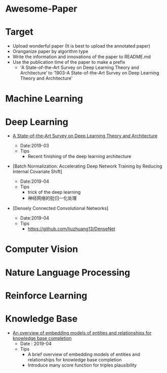 # Awesome-Paper

# Target

+ Upload wonderful paper (It is best to upload the annotated paper)
+ Oranganize paper by algorithm type
+ Write the information and innovations of the paper to README.md
+ Use the publication time of the paper to make a prefix
  + 'A State-of-the-Art Survey on Deep Learning Theory and Architecture’ to ‘1903-A State-of-the-Art Survey on Deep Learning Theory and Architecture'

# Machine Learning

# Deep Learning

+ [A State-of-the-Art Survey on Deep Learning Theory and Architecture](https://www.mdpi.com/2079-9292/8/3/292/pdf-vor)
  + Date:2019-03
  + Tips
    + Recent finishing of the deep learning architecture

+ [Batch Normalization: Accelerating Deep Network Training by Reducing Internal Covariate Shift]
  + Date:2019-04
  + Tips
    + trick of the deep learning
    + 神经网络的批归一化处理

+ [Densely Connected Convolutional Networks]
  + Date:2019-04
  + Tips
    + https://github.com/liuzhuang13/DenseNet

# Computer Vision

# Nature Language Processing

# Reinforce Learning



# Knowledge Base

+ [An overview of embedding models of entities and relationships
  for knowledge base completion](<http://www.zhuanzhi.ai/paper/184720be568dc36df04d189e5d7ca758>)
  + Date : 2019-04
  + Tips
    +  A brief overview of embedding models of entities and relationships for knowledge base completion
    + Introduce many score function for triples plausibility 
